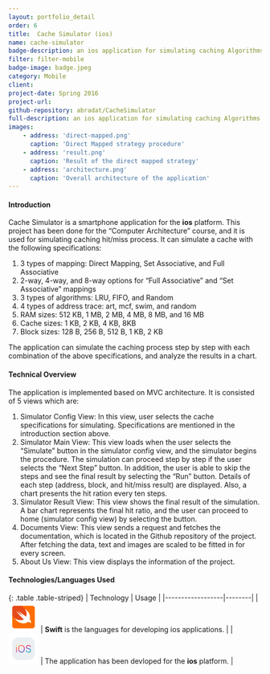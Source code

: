 ```yaml
---
layout: portfolio_detail
order: 6
title:  Cache Simulator (ios)
name: cache-simulator
badge-description: an ios application for simulating caching Algorithms in CPU
filter: filter-mobile
badge-image: badge.jpeg
category: Mobile
client:
project-date: Spring 2016
project-url:
github-repository: abradat/CacheSimulator
full-description: an ios application for simulating caching Algorithms in CPU
images:
    - address: 'direct-mapped.png'
      caption: 'Direct Mapped strategy procedure'
    - address: 'result.png'
      caption: 'Result of the direct mapped strategy'
    - address: 'architecture.png'
      caption: 'Overall architecture of the application'
---
```

#### Introduction
Cache Simulator is a smartphone application for the **ios** platform. This project has been done for the “Computer Architecture” course, and it is used for simulating caching hit/miss process. It can simulate a cache with the following specifications:
1. 3 types of mapping: Direct Mapping, Set Associative, and Full Associative
2. 2-way, 4-way, and 8-way options for “Full Associative” and “Set Associative” mappings
3. 3 types of algorithms: LRU, FIFO, and Random
4. 4 types of address trace: art, mcf, swim, and random
5. RAM sizes: 512 KB, 1 MB, 2 MB, 4 MB, 8 MB, and 16 MB
6. Cache sizes: 1 KB, 2 KB, 4 KB, 8KB
7. Block sizes: 128 B, 256 B, 512 B, 1 KB, 2 KB

The application can simulate the caching process step by step with each combination of the above specifications, and analyze the results in a chart.  

#### Technical Overview
The application is implemented based on MVC architecture. It is consisted of 5 views which are:
1. Simulator Config View: In this view, user selects the cache specifications for simulating. Specifications are mentioned in the introduction section above.
2. Simulator Main View: This view loads when the user selects the “Simulate” button in the simulator config view, and the simulator begins the procedure. The simulation can proceed step by step if the user selects the “Next Step” button. In addition, the user is able to skip the steps and see the final result by selecting the “Run” button. Details of each step (address, block, and hit/miss result) are displayed. Also, a chart presents the hit ration every ten steps.
3. Simulator Result View: This view shows the final result of the simulation. A bar chart represents the final hit ratio, and the user can proceed to home (simulator config view) by selecting the button.
4. Documents View: This view sends a request and fetches the documentation, which is located in the Github repository of the project. After fetching the data, text and images are scaled to be fitted in for every screen.
5. About Us View: This view displays the information of the project.

#### Technologies/Languages Used

{: .table .table-striped}
| Technology | Usage |
|------------------|--------|
| <img src="/assets/img/portfolio/technologies/swift.png" width="60" height="60"> | **Swift** is the languages for developing ios applications. |
| <img src="/assets/img/portfolio/technologies/ios.png" width="60" height="60"> | The application has been devloped for the **ios** platform. |